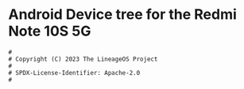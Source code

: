 # Android Device tree for the Redmi Note 10S 5G

```
#
# Copyright (C) 2023 The LineageOS Project
#
# SPDX-License-Identifier: Apache-2.0
#
```
